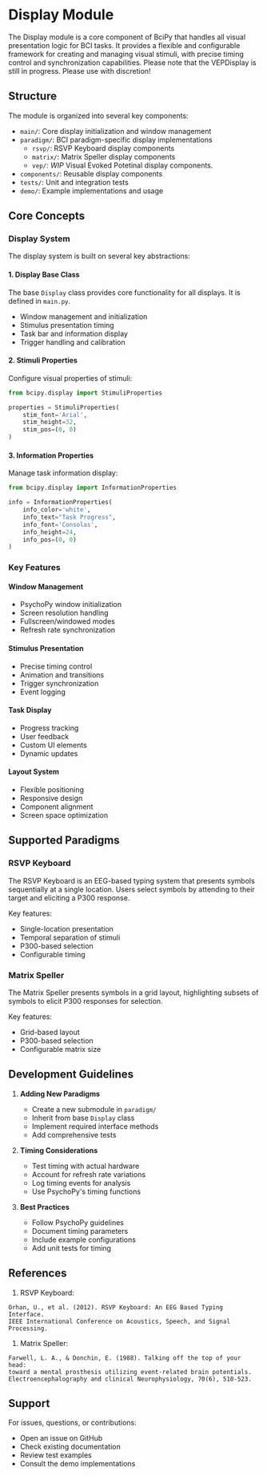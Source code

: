 ﻿# Display Module

The Display module is a core component of BciPy that handles all visual presentation logic for BCI tasks. It provides a flexible and configurable framework for creating and managing visual stimuli, with precise timing control and synchronization capabilities. Please note that the VEPDisplay is still in progress. Please use with discretion!

## Structure

The module is organized into several key components:

- `main/`: Core display initialization and window management
- `paradigm/`: BCI paradigm-specific display implementations
  - `rsvp/`: RSVP Keyboard display components
  - `matrix/`: Matrix Speller display components
  - `vep/`:  *WIP* Visual Evoked Potetinal display components.
- `components/`: Reusable display components
- `tests/`: Unit and integration tests
- `demo/`: Example implementations and usage

## Core Concepts

### Display System

The display system is built on several key abstractions:

#### 1. Display Base Class

The base `Display` class provides core functionality for all displays. It is defined in `main.py`.

- Window management and initialization
- Stimulus presentation timing
- Task bar and information display
- Trigger handling and calibration

#### 2. Stimuli Properties

Configure visual properties of stimuli:

```python
from bcipy.display import StimuliProperties

properties = StimuliProperties(
    stim_font='Arial',
    stim_height=32,
    stim_pos=(0, 0)
)
```

#### 3. Information Properties

Manage task information display:

```python
from bcipy.display import InformationProperties

info = InformationProperties(
    info_color='white',
    info_text="Task Progress",
    info_font='Consolas',
    info_height=24,
    info_pos=(0, 0)
)
```

### Key Features

#### Window Management

- PsychoPy window initialization
- Screen resolution handling
- Fullscreen/windowed modes
- Refresh rate synchronization

#### Stimulus Presentation

- Precise timing control
- Animation and transitions
- Trigger synchronization
- Event logging

#### Task Display

- Progress tracking
- User feedback
- Custom UI elements
- Dynamic updates

#### Layout System

- Flexible positioning
- Responsive design
- Component alignment
- Screen space optimization

## Supported Paradigms

### RSVP Keyboard

The RSVP Keyboard is an EEG-based typing system that presents symbols sequentially at a single location. Users select symbols by attending to their target and eliciting a P300 response.

Key features:

- Single-location presentation
- Temporal separation of stimuli
- P300-based selection
- Configurable timing

### Matrix Speller

The Matrix Speller presents symbols in a grid layout, highlighting subsets of symbols to elicit P300 responses for selection.

Key features:

- Grid-based layout
- P300-based selection
- Configurable matrix size

## Development Guidelines

1. **Adding New Paradigms**
   - Create a new submodule in `paradigm/`
   - Inherit from base `Display` class
   - Implement required interface methods
   - Add comprehensive tests

2. **Timing Considerations**
   - Test timing with actual hardware
   - Account for refresh rate variations
   - Log timing events for analysis
   - Use PsychoPy's timing functions

3. **Best Practices**
   - Follow PsychoPy guidelines
   - Document timing parameters
   - Include example configurations
   - Add unit tests for timing

## References

1. RSVP Keyboard:

```text
Orhan, U., et al. (2012). RSVP Keyboard: An EEG Based Typing Interface. 
IEEE International Conference on Acoustics, Speech, and Signal Processing.
```

1. Matrix Speller:

```text
Farwell, L. A., & Donchin, E. (1988). Talking off the top of your head: 
toward a mental prosthesis utilizing event-related brain potentials.
Electroencephalography and clinical Neurophysiology, 70(6), 510-523.
```

## Support

For issues, questions, or contributions:

- Open an issue on GitHub
- Check existing documentation
- Review test examples
- Consult the demo implementations
